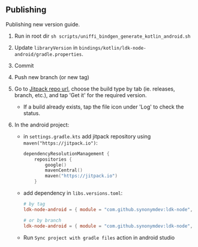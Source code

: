 ## Publishing
Publishing new version guide.

1. Run in root dir
   `sh scripts/uniffi_bindgen_generate_kotlin_android.sh`

1. Update `libraryVersion` in `bindings/kotlin/ldk-node-android/gradle.properties`.

1. Commit

1. Push new branch (or new tag)

1. Go to [Jitpack repo url](https://jitpack.io/#synonymdev/ldk-node),
    choose the build type by tab (ie. releases, branch, etc.), and tap 'Get it'
    for the required version.

    - If a build already exists, tap the file icon under 'Log' to check the status.

1. In the android project:

    - in `settings.gradle.kts` add jitpack repository using `maven("https://jitpack.io")`:

        ```kt
        dependencyResolutionManagement {
            repositories {
                google()
                mavenCentral()
                maven("https://jitpack.io")
            }
        ```
    - add dependency in `libs.versions.toml`:
        ```toml
        # by tag
        ldk-node-android = { module = "com.github.synonymdev:ldk-node", version = "v0.6.1-rc.1"

        # or by branch
        ldk-node-android = { module = "com.github.synonymdev:ldk-node", version = "main-SNAPSHOT"
        ```
    - Run `Sync project with gradle files` action in android studio
